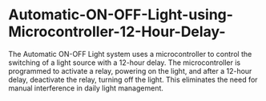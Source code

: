 # Automatic-ON-OFF-Light-using-Microcontroller-12-Hour-Delay-
The Automatic ON-OFF Light system uses a microcontroller to control the switching of a light source with a 12-hour delay. The microcontroller is programmed to activate a relay, powering on the light, and after a 12-hour delay, deactivate the relay, turning off the light. This eliminates the need for manual interference in daily light management.
